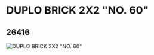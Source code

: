 # DUPLO BRICK 2X2 "NO. 60"
## 26416
![DUPLO BRICK 2X2 "NO. 60"](https://lc-www-live-s.legocdn.com/media/bricks/5/2/6149995.jpg)
